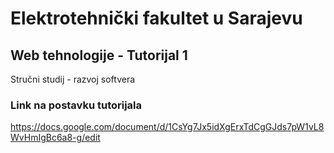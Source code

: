 # Elektrotehnički fakultet u Sarajevu

## Web tehnologije - Tutorijal 1
Stručni studij - razvoj softvera
### Link na postavku tutorijala
https://docs.google.com/document/d/1CsYg7Jx5idXgErxTdCgGJds7pW1vL8WvHmIgBc6a8-g/edit
